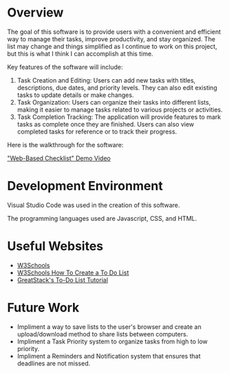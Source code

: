 # Overview

The goal of this software is to provide users with a convenient and efficient way to manage their tasks, improve productivity, and stay organized. The list may change and things simplified as I continue to work on this project, but this is what I think I can accomplish at this time.

Key features of the software will include:
1.	Task Creation and Editing: Users can add new tasks with titles, descriptions, due dates, and priority levels. They can also edit existing tasks to update details or make changes.
2.	Task Organization: Users can organize their tasks into different lists, making it easier to manage tasks related to various projects or activities.
3.	Task Completion Tracking: The application will provide features to mark tasks as complete once they are finished. Users can also view completed tasks for reference or to track their progress.

Here is the walkthrough for the software:

["Web-Based Checklist" Demo Video]()

# Development Environment

Visual Studio Code was used in the creation of this software.

The programming languages used are Javascript, CSS, and HTML.

# Useful Websites

* [W3Schools](https://www.w3schools.com/js/)
* [W3Schools How To Create a To Do List](https://www.w3schools.com/howto/howto_js_todolist.asp)
* [GreatStack's To-Do List Tutorial](https://www.youtube.com/watch?v=G0jO8kUrg-I)

# Future Work

- Impliment a way to save lists to the user's browser and create an upload/download method to share lists between computers.
- Impliment a Task Priority system to organize tasks from high to low priority.
- Impliment a Reminders and Notification system that ensures that deadlines are not missed.